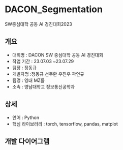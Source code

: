 # DACON_Segmentation
SW중심대학 공동 AI 경진대회2023

## 개요
 - 대회명 : DACON SW 중심대학 공동 AI 경진대회
 - 작업 기간 : 23.07.03 ~23.07.29 
 - 팀장 : 정동규
 - 개발자명 :정동규 선주환 우진우 곽연규
 - 팀명 : 영대 MZ들
 - 소속 : 영남대학교 정보통신공학과

## 상세
 - 언어 : Python
 - 핵심 라이브러리 : torch, tensorflow, pandas, matplot

## 개발 다이어그램



